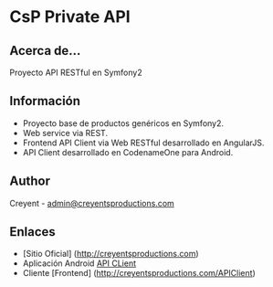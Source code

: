 CsP Private API
===============

Acerca de...
------------

Proyecto API RESTful en Symfony2

Información
------------

* Proyecto base de productos genéricos en Symfony2.
* Web service via REST.
* Frontend API Client via Web RESTful desarrollado en AngularJS.
* API Client desarrollado en CodenameOne para Android.

Author
------------
Creyent - admin@creyentsproductions.com

Enlaces
------------

* [Sitio Oficial] (http://creyentsproductions.com)
* Aplicación Android [API CLient](http://creyentsproductions.com/download/API_Client.apk)
* Cliente [Frontend] (http://creyentsproductions.com/APIClient)